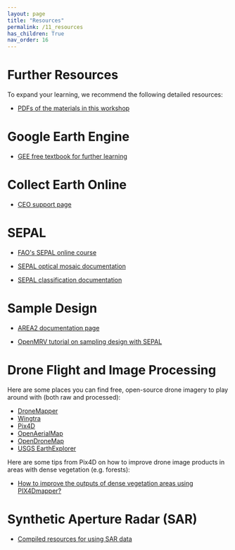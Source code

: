 ```yaml
---
layout: page
title: "Resources"
permalink: /11_resources
has_children: True
nav_order: 16
---
```


# Further Resources

To expand your learning, we recommend the following detailed resources:

- [PDFs of the materials in this workshop](https://drive.google.com/drive/folders/1uaVgtF4QIGRpuamHK30I78ymUNn7_-88?usp=sharing)

# Google Earth Engine

- [GEE free textbook for further learning](https://www.eefabook.org/)

# Collect Earth Online

- [CEO support page](https://www.collect.earth/ceo-guides/)

# SEPAL

- [FAO's SEPAL online course](https://www.fao.org/in-action/sepal/certified-course/en)

- [SEPAL optical mosaic documentation](https://docs.sepal.io/en/latest/cookbook/optical_mosaic.html)

- [SEPAL classification documentation](https://docs.sepal.io/en/latest/cookbook/classification.html)

# Sample Design

- [AREA2 documentation page](https://area2.readthedocs.io/en/latest/)

- [OpenMRV tutorial on sampling design with SEPAL](https://www.openmrv.org/web/guest/w/modules/sepal-ceo/sample-design-and-stratification)

# Drone Flight and Image Processing

Here are some places you can find free, open-source drone imagery to play around with (both raw and processed):

- [DroneMapper](https://dronemapper.com/sample_data/)
- [Wingtra](https://wingtra.com/mapping-drone-wingtraone/aerial-map-types/data-sets-and-maps/)
- [Pix4D](https://support.pix4d.com/hc/en-us/articles/360000235126-Example-projects-real-photogrammetry-data#quarry)
- [OpenAerialMap](https://openaerialmap.org/)
- [OpenDroneMap](https://www.opendronemap.org/odm/datasets/)
- [USGS EarthExplorer](https://earthexplorer.usgs.gov/)

Here are some tips from Pix4D on how to improve drone image products in areas with dense vegetation (e.g. forests):

- [How to improve the outputs of dense vegetation areas using PIX4Dmapper?](https://support.pix4d.com/hc/en-us/articles/202560159-How-to-improve-the-outputs-of-dense-vegetation-areas-using-PIX4Dmapper)

# Synthetic Aperture Radar (SAR)

- [Compiled resources for using SAR data](https://learnsar.open.uaf.edu/sar-resources/)


